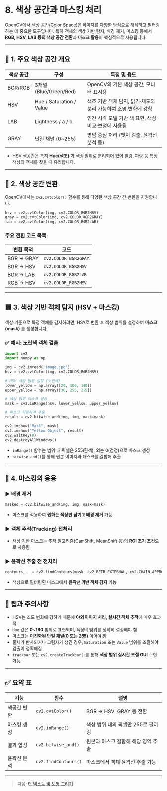 # 8. 색상 공간과 마스킹 처리

OpenCV에서 색상 공간(Color Space)은 이미지를 다양한 방식으로 해석하고 필터링하는 데 중요한 도구입니다. 특히 객체의 색상 기반 탐지, 배경 제거, 마스킹 등에서 **RGB, HSV, LAB 등의 색상 공간 전환**과 **마스크 활용**이 핵심적으로 사용됩니다.

---

## 🎨 1. 주요 색상 공간 개요

| 색상 공간 | 구성 | 특징 및 용도 |
|-----------|------|----------------|
| BGR/RGB   | 3채널 (Blue/Green/Red) | OpenCV의 기본 색상 공간, 모니터 표시용 |
| HSV       | Hue / Saturation / Value | 색조 기반 객체 탐지, 밝기·채도와 분리 가능하여 조명 변화에 강함 |
| LAB       | Lightness / a / b | 인간 시각 모델 기반 색 표현, 색상 비교·보정에 사용됨 |
| GRAY      | 단일 채널 (0~255) | 명암 중심 처리 (엣지 검출, 윤곽선 분석 등) |

- HSV 색공간은 특히 **Hue(색조)** 가 색상 범위로 분리되어 있어 빨강, 파랑 등 특정 색상의 객체를 찾을 때 유리합니다.

---

## 🔄 2. 색상 공간 변환

OpenCV에서는 `cv2.cvtColor()` 함수를 통해 다양한 색상 공간 간 변환을 지원합니다.

```python
hsv = cv2.cvtColor(img, cv2.COLOR_BGR2HSV)
gray = cv2.cvtColor(img, cv2.COLOR_BGR2GRAY)
lab = cv2.cvtColor(img, cv2.COLOR_BGR2LAB)
```

### 주요 전환 코드 목록:
| 변환 목적 | 코드 |
|------------|------|
| BGR → GRAY | `cv2.COLOR_BGR2GRAY` |
| BGR → HSV  | `cv2.COLOR_BGR2HSV` |
| BGR → LAB  | `cv2.COLOR_BGR2LAB` |
| RGB → HSV  | `cv2.COLOR_RGB2HSV` |

---

## 🟨 3. 색상 기반 객체 탐지 (HSV + 마스킹)

색상 기준으로 특정 객체를 감지하려면, HSV로 변환 후 색상 범위를 설정하여 **마스크(mask)** 를 생성합니다.

### ✅ 예시: 노란색 객체 검출
```python
import cv2
import numpy as np

img = cv2.imread('image.jpg')
hsv = cv2.cvtColor(img, cv2.COLOR_BGR2HSV)

# HSV 색상 범위 설정 (노란색)
lower_yellow = np.array([20, 100, 100])
upper_yellow = np.array([30, 255, 255])

# 색상 범위 마스크 생성
mask = cv2.inRange(hsv, lower_yellow, upper_yellow)

# 마스크 적용하여 추출
result = cv2.bitwise_and(img, img, mask=mask)

cv2.imshow("Mask", mask)
cv2.imshow("Yellow Object", result)
cv2.waitKey(0)
cv2.destroyAllWindows()
```

- `inRange()` 함수는 범위 내 픽셀은 255(흰색), 외는 0(검정)으로 마스크 생성
- `bitwise_and()`를 통해 원본 이미지와 마스크를 결합해 추출

---

## 🧪 4. 마스킹의 응용

### ▶️ 배경 제거
```python
masked = cv2.bitwise_and(img, img, mask=mask)
```
- 마스크를 적용하여 **원하는 색상만 남기고 배경 제거** 가능

### ▶️ 객체 추적(Tracking) 전처리
- 색상 기반 마스크는 추적 알고리즘(CamShift, MeanShift 등)의 **ROI 초기 조건**으로 사용됨

### ▶️ 윤곽선 추출 전 전처리
```python
contours, _ = cv2.findContours(mask, cv2.RETR_EXTERNAL, cv2.CHAIN_APPROX_SIMPLE)
```
- 색상으로 필터링된 마스크에서 **윤곽선 기반 객체 감지** 가능

---

## 🧠 팁과 주의사항

- HSV는 조도 변화에 강하기 때문에 **야외 이미지 처리, 실시간 객체 추적**에 매우 효과적
- `Hue` 값은 **0~180** 범위로 표현되며, 색상의 범위를 정확히 설정해야 함
- 마스크는 **이진화된 단일 채널(0 또는 255)** 이어야 함
- 물체가 반사되거나 그림자가 생긴 경우, `Saturation` 또는 `Value` 범위를 조절해야 검출이 정확해짐
- `trackbar` 또는 `cv2.createTrackbar()`를 통해 **색상 범위 실시간 조절 GUI** 구현 가능

---

## ✅ 요약 표
| 기능 | 함수 | 설명 |
|------|------|------|
| 색공간 변환 | `cv2.cvtColor()` | BGR → HSV, GRAY 등 전환 |
| 마스킹 생성 | `cv2.inRange()` | 색상 범위 내의 픽셀만 255로 필터링 |
| 결과 합성 | `cv2.bitwise_and()` | 원본과 마스크 결합해 해당 영역 추출 |
| 윤곽선 분석 | `cv2.findContours()` | 마스크에서 객체 윤곽선 추출 가능 |

---

> 다음: [9. 텍스트 및 도형 그리기](9_텍스트도형.md)
